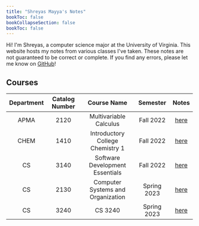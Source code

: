 ```yaml
---
title: "Shreyas Mayya's Notes"
bookToc: false
bookCollapseSection: false
bookToc: false
---
```


Hi! I'm Shreyas, a computer science major at the University of Virginia. This website hosts my notes from various classes I've taken. These notes are not guaranteed to be correct or complete. If you find any errors, please let me know on [GitHub](https://www.github.com/smayya337/notes-hugo)!

## Courses

|Department|Catalog Number|Course Name|Semester|Notes|
|:--:|:--:|:--:|:--:|:--:|
|APMA|2120|Multivariable Calculus|Fall 2022|[here](/notes/apma2120)|
|CHEM|1410|Introductory College Chemistry 1|Fall 2022|[here](/notes/chem1410)|
|CS|3140|Software Development Essentials|Fall 2022|[here](/notes/cs3140)|
|CS|2130|Computer Systems and Organization|Spring 2023|[here](/notes/cs2130/)|
|CS|3240|CS 3240|Spring 2023|[here](/notes/cs3240/)|
